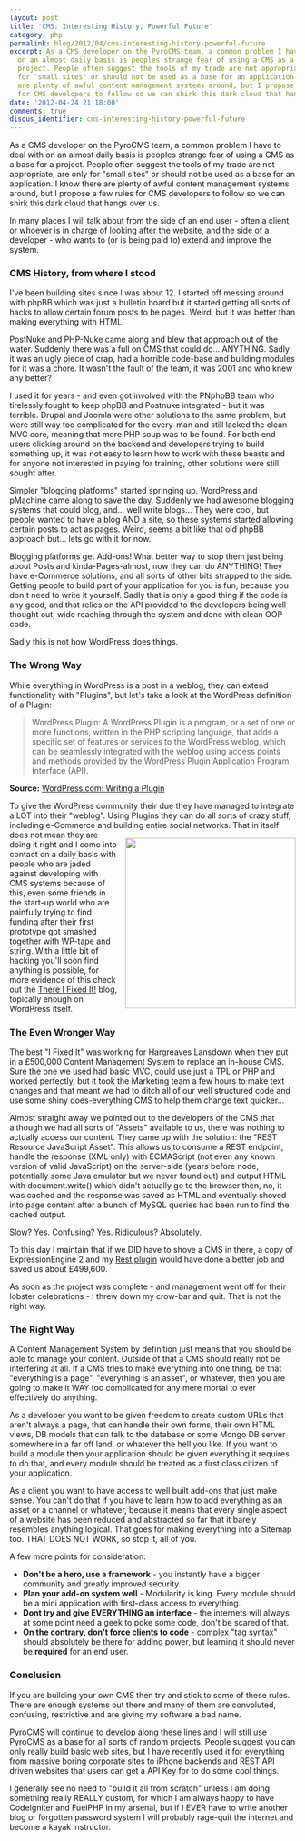 ```yaml
---
layout: post
title: 'CMS: Interesting History, Powerful Future'
category: php
permalink: blog/2012/04/cms-interesting-history-powerful-future
excerpt: As a CMS developer on the PyroCMS team, a common problem I have to deal with
  on an almost daily basis is peoples strange fear of using a CMS as a base for a
  project. People often suggest the tools of my trade are not appropriate, are only
  for "small sites" or should not be used as a base for an application. I know there
  are plenty of awful content management systems around, but I propose a few rules
  for CMS developers to follow so we can shirk this dark cloud that hangs over us.
date: '2012-04-24 21:18:00'
comments: true
disqus_identifier: cms-interesting-history-powerful-future
---
```


As a CMS developer on the PyroCMS team, a common problem I have to deal with on an almost daily basis is peoples strange fear of using a CMS as a base for a project. People often suggest the tools of my trade are not appropriate, are only for "small sites" or should not be used as a base for an application. I know there are plenty of awful content management systems around, but I propose a few rules for CMS developers to follow so we can shirk this dark cloud that hangs over us.

In many places I will talk about from the side of an end user - often a client, or whoever is in charge of looking after the website, and the side of a developer - who wants to (or is being paid to) extend and improve the system.

### CMS History, from where I stood

I've been building sites since I was about 12. I started off messing around with phpBB which was just a bulletin board but it started getting all sorts of hacks to allow certain forum posts to be pages. Weird, but it was better than making everything with HTML.

PostNuke and PHP-Nuke came along and blew that approach out of the water. Suddenly there was a full on CMS that could do... ANYTHING. Sadly it was an ugly piece of crap, had a horrible code-base and building modules for it was a chore. It wasn't the fault of the team, it was 2001 and who knew any better?

I used it for years - and even got involved with the PNphpBB team who tirelessly fought to keep phpBB and Postnuke integrated - but it was terrible. Drupal and Joomla were other solutions to the same problem, but were still way too complicated for the every-man and still lacked the clean MVC core, meaning that more PHP soup was to be found. For both end users clicking around on the backend and developers trying to build something up, it was not easy to learn how to work with these beasts and for anyone not interested in paying for training, other solutions were still sought after.

Simpler "blogging platforms" started springing up. WordPress and pMachine came along to save the day. Suddenly we had awesome blogging systems that could blog, and... well write blogs... They were cool, but people wanted to have a blog AND a site, so these systems started allowing certain posts to act as pages. Weird, seems a bit like that old phpBB approach but... lets go with it for now.

Blogging platforms get Add-ons! What better way to stop them just being about Posts and kinda-Pages-almost, now they can do ANYTHING! They have e-Commerce solutions, and all sorts of other bits strapped to the side. Getting people to build part of your application for you is fun, because you don't need to write it yourself. Sadly that is only a good thing if the code is any good, and that relies on the API provided to the developers being well thought out, wide reaching through the system and done with clean OOP code.

Sadly this is not how WordPress does things.

### The Wrong Way

While everything in WordPress is a post in a weblog, they can extend functionality with "Plugins", but let's take a look at the WordPress definition of a Plugin:

> WordPress Plugin: A WordPress Plugin is a program, or a set of one or more functions, written in the PHP scripting language, that adds a specific set of features or services to the WordPress weblog, which can be seamlessly integrated with the weblog using access points and methods provided by the WordPress Plugin Application Program Interface (API).

__Source:__ [WordPress.com: Writing a Plugin](https://codex.wordpress.org/Writing_a_Plugin)

To give the WordPress community their due they have managed to integrate a LOT into their "weblog". Using Plugins they can do all sorts of crazy stuff, including e-Commerce and building entire social networks. <img src="http://thereifixedit.files.wordpress.com/2009/06/tifi-redneckhouseboater.jpg" style="float:right; width: 300px; margin: 1em 0 0 1em;" />That in itself does not mean they are doing it right and I come into contact on a daily basis with people who are jaded against developing with CMS systems because of this, even some friends in the start-up world who are painfully trying to find funding after their first prototype got smashed together with WP-tape and string. With a little bit of hacking you'll soon find anything is possible, for more evidence of this check out the [There I Fixed It!](http://thereifixedit.failblog.org/) blog, topically enough on WordPress itself.

### The Even Wronger Way

The best "I Fixed It" was working for Hargreaves Lansdown when they put in a £500,000 Content Management System to replace an in-house CMS. Sure the one we used had basic MVC, could use just a TPL or PHP and worked perfectly, but it took the Marketing team a few hours to make text changes and that meant we had to ditch all of our well structured code and use some shiny does-everything CMS to help them change text quicker...

Almost straight away we pointed out to the developers of the CMS that although we had all sorts of "Assets" available to us, there was nothing to actually access our content. They came up with the solution: the "REST Resource JavaScript Asset". This allows us to consume a REST endpoint, handle the response (XML only) with ECMAScript (not even any known version of valid JavaScript) on the server-side (years before node, potentially some Java emulator but we never found out) and output HTML with document.write() which didn't actually go to the browser then, no, it was cached and the response was saved as HTML and eventually shoved into page content after a bunch of MySQL queries had been run to find the cached output.

Slow? Yes.
Confusing? Yes.
Ridiculous? Absolutely.

To this day I maintain that if we DID have to shove a CMS in there, a copy of ExpressionEngine 2 and my [Rest plugin](http://devot-ee.com/add-ons/rest) would have done a better job and saved us about £499,600.

As soon as the project was complete - and management went off for their lobster celebrations - I threw down my crow-bar and quit. That is not the right way.

### The Right Way

A Content Management System by definition just means that you should be able to manage your content. Outside of that a CMS should really not be interfering at all. If a CMS tries to make everything into one thing, be that "everything is a page", "everything is an asset", or whatever, then you are going to make it WAY too complicated for any mere mortal to ever effectively do anything. 

As a developer you want to be given freedom to create custom URLs that aren't always a page, that can handle their own forms, their own HTML views, DB models that can talk to the database or some Mongo DB server somewhere in a far off land, or whatever the hell you like. If you want to build a module then your application should be given everything it requires to do that, and every module should be treated as a first class citizen of your application.

As a client you want to have access to well built add-ons that just make sense. You can't do that if you have to learn how to add everything as an asset or a channel or whatever, because it means that every single aspect of a website has been reduced and abstracted so far that it barely resembles anything logical. That goes for making everything into a Sitemap too. THAT DOES NOT WORK, so stop it, all of you.

A few more points for consideration:

* __Don't be a hero, use a framework__ - you instantly have a bigger community and greatly improved security.
* __Plan your add-on system well__ - Modularity is king. Every module should be a mini application with first-class access to everything.
* __Dont try and give EVERYTHING an interface__ - the internets will always at some point need a geek to poke some code, don't be scared of that.
* __On the contrary, don't force clients to code__ - complex "tag syntax" should absolutely be there for adding power, but learning it should never be __required__ for an end user.

### Conclusion

If you are building your own CMS then try and stick to some of these rules. There are enough systems out there and many of them are convoluted, confusing, restrictive and are giving my software a bad name. 

PyroCMS will continue to develop along these lines and I will still use PyroCMS as a base for all sorts of random projects. People suggest you can only really build basic web sites, but I have recently used it for everything from massive boring corporate sites to iPhone backends and REST API driven websites that users can get a API Key for to do some cool things.

I generally see no need to "build it all from scratch" unless I am doing something really REALLY custom, for which I am always happy to have CodeIgniter and FuelPHP in my arsenal, but if I EVER have to write another blog or forgotten password system I will probably rage-quit the internet and become a kayak instructor.